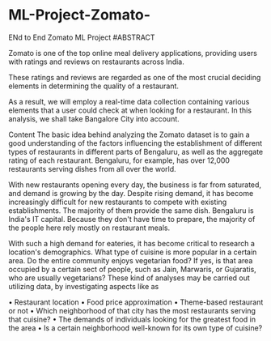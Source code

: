 # ML-Project-Zomato-
ENd to End Zomato ML Project
#ABSTRACT

Zomato is one of the top online meal delivery applications, providing users with ratings and reviews on restaurants across India.

These ratings and reviews are regarded as one of the most crucial deciding elements in determining the quality of a restaurant.

As a result, we will employ a real-time data collection containing various elements that a user could check at when looking for a restaurant. In this analysis, we shall take Bangalore City into account.

Content The basic idea behind analyzing the Zomato dataset is to gain a good understanding of the factors influencing the establishment of different types of restaurants in different parts of Bengaluru, as well as the aggregate rating of each restaurant. Bengaluru, for example, has over 12,000 restaurants serving dishes from all over the world.

With new restaurants opening every day, the business is far from saturated, and demand is growing by the day. Despite rising demand, it has become increasingly difficult for new restaurants to compete with existing establishments. The majority of them provide the same dish. Bengaluru is India's IT capital. Because they don't have time to prepare, the majority of the people here rely mostly on restaurant meals.

With such a high demand for eateries, it has become critical to research a location's demographics. What type of cuisine is more popular in a certain area. Do the entire community enjoys vegetarian food? If yes, is that area occupied by a certain sect of people, such as Jain, Marwaris, or Gujaratis, who are usually vegetarians? These kind of analyses may be carried out utilizing data, by investigating aspects like as

• Restaurant location • Food price approximation • Theme-based restaurant or not • Which neighborhood of that city has the most restaurants serving that cuisine?
• The demands of individuals looking for the greatest food in the area • Is a certain neighborhood well-known for its own type of cuisine?
